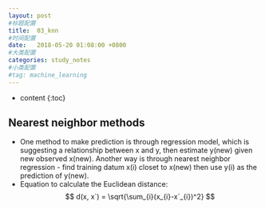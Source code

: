 ```yaml
---
layout: post
#标题配置
title:  03_knn
#时间配置
date:   2018-05-20 01:08:00 +0800
#大类配置
categories: study_notes
#小类配置
#tag: machine_learning
---
```


* content
{:toc}


## Nearest neighbor methods
* One method to make prediction is through regression model, which is suggesting a
relationship between x and y, then estimate y(new) given new observed x(new).
Another way is through nearest neighbor regression - find training datum x(i) closet
to x(new) then use y(i) as the prediction of y(new).
* Equation to calculate the Euclidean distance: $$ d(x, x`) = \sqrt{\sum_{i}(x_{i}-x`_{i})^2} $$
